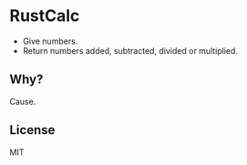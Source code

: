 # RustCalc
- Give numbers.
- Return numbers added, subtracted, divided or multiplied.
## Why?
Cause.
## License
MIT